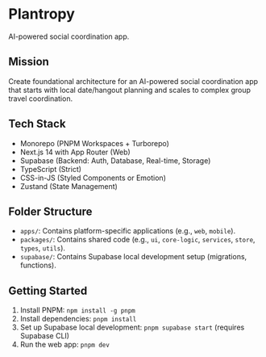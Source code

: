 # Plantropy

AI-powered social coordination app.

## Mission

Create foundational architecture for an AI-powered social coordination app that starts with local date/hangout planning and scales to complex group travel coordination.

## Tech Stack

- Monorepo (PNPM Workspaces + Turborepo)
- Next.js 14 with App Router (Web)
- Supabase (Backend: Auth, Database, Real-time, Storage)
- TypeScript (Strict)
- CSS-in-JS (Styled Components or Emotion)
- Zustand (State Management)

## Folder Structure

- `apps/`: Contains platform-specific applications (e.g., `web`, `mobile`).
- `packages/`: Contains shared code (e.g., `ui`, `core-logic`, `services`, `store`, `types`, `utils`).
- `supabase/`: Contains Supabase local development setup (migrations, functions).

## Getting Started

1. Install PNPM: `npm install -g pnpm`
2. Install dependencies: `pnpm install`
3. Set up Supabase local development: `pnpm supabase start` (requires Supabase CLI)
4. Run the web app: `pnpm dev`

